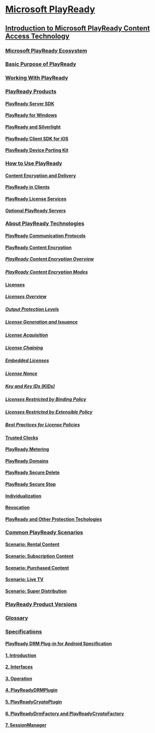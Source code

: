 # [Microsoft PlayReady](index.md)

## [Introduction to Microsoft PlayReady Content Access Technology](Overview/introductiontomicrosoftplayreadycontentaccesstechnology1.md)

### [Microsoft PlayReady Ecosystem](Overview/microsoftplayreadyecosystem.md)

### [Basic Purpose of PlayReady](Overview/basicpurposeofplayready.md)

### [Working With PlayReady](Overview/workingwithplayready.md)

### [PlayReady Products](Overview/playreadyproducts.md)

#### [PlayReady Server SDK](Overview/playreadyserversdk.md)

#### [PlayReady for Windows](Overview/playreadypcsdk.md)

#### [PlayReady and Silverlight](Overview/playreadyandsilverlight.md)

#### [PlayReady Client SDK for iOS](Overview/playreadyproductios.md)

#### [PlayReady Device Porting Kit](Overview/playreadyportingkit.md)

### [How to Use PlayReady](Overview/howtouseplayready.md)

#### [Content Encryption and Delivery](Overview/contentencryptionanddelivery.md)

#### [PlayReady in Clients](Overview/playreadyinclients.md)

#### [PlayReady License Services](Overview/playreadylicenseservices.md)

#### [Optional PlayReady Servers](Overview/optionalplayreadyservers.md)

### [About PlayReady Technologies](Overview/aboutplayreadytechnologies.md)

#### [PlayReady Communication Protocols](Overview/playreadycommunicationprotocols.md)

#### [PlayReady Content Encryption](Overview/playreadycontentencryption.md)

##### [PlayReady Content Encryption Overview](Overview/playreadycontentencryptionoverview.md)

##### [PlayReady Content Encryption Modes](Overview/playreadycontentencryptionmodes.md)

#### [Licenses](Overview/licenses.md)

##### [Licenses Overview](Overview/licensesoverview.md)

##### [Output Protection Levels](Overview/outputprotectionlevels.md)

##### [License Generation and Issuance](Overview/licensegenerationandissuance.md)

##### [License Acquisition](Overview/licenseacquisition.md)

##### [License Chaining](Overview/licensechaining.md)

##### [Embedded Licenses](Overview/embeddedlicenses.md)

##### [License Nonce](Overview/licensenonce.md)

##### [Key and Key IDs (KIDs)](Overview/keyandkeyidskids1.md)

##### [Licenses Restricted by Binding Policy](Overview/licensesrestrictedbybindingpolicy.md)

##### [Licenses Restricted by Extensible Policy](Overview/licensesrestrictedbyextensiblepolicy.md)

##### [Best Practices for License Policies](Overview/bestpractices.md)

#### [Trusted Clocks](Overview/trustedclocks.md)

#### [PlayReady Metering](Overview/playreadymetering.md)

#### [PlayReady Domains](Overview/playreadydomains.md)

#### [PlayReady Secure Delete](Overview/playreadysecuredelete.md)

#### [PlayReady Secure Stop](Overview/playreadysecurestop.md)

#### [Individualization](Overview/individualization.md)

#### [Revocation](Overview/revocation.md)

#### [PlayReady and Other Protection Techologies](Overview/playreadyandotherprotectiontechnologies.md)

### [Common PlayReady Scenarios](Overview/commonplayreadyscenarios.md)

#### [Scenario: Rental Content](Overview/scenariorentalcontent.md)

#### [Scenario: Subscription Content](Overview/scenariosubscriptioncontent.md)

#### [Scenario: Purchased Content](Overview/scenariopurchasedcontent.md)

#### [Scenario: Live TV](Overview/scenariolivetv.md)

#### [Scenario: Super Distribution](Overview/scenariosuperdistribution.md)

### [PlayReady Product Versions](Overview/playreadyproductversions.md)

### [Glossary](Overview/glossary.md)

### [Specifications](Specifications/specifications1.md)

#### [PlayReady DRM Plug-in for Android Specification](Specifications/PlayReady_DRM_Plugin_for_Android/playreadydrmpluginforandroidspecification.md)

#### [1. Introduction](Specifications/PlayReady_DRM_Plugin_for_Android/1introduction8.md)

#### [2. Interfaces](Specifications/PlayReady_DRM_Plugin_for_Android/2interfaces.md)

#### [3. Operation](Specifications/PlayReady_DRM_Plugin_for_Android/3operation.md)

#### [4. PlayReadyDRMPlugin](Specifications/PlayReady_DRM_Plugin_for_Android/4playreadydrmplugin.md)

#### [5. PlayReadyCryptoPlugin](Specifications/PlayReady_DRM_Plugin_for_Android/5playreadycryptoplugin.md)

#### [6. PlayReadyDrmFactory and PlayReadyCryptoFactory](Specifications/PlayReady_DRM_Plugin_for_Android/6playreadydrmfactoryandplayreadycryptofactory.md)

#### [7. SessionManager](Specifications/PlayReady_DRM_Plugin_for_Android/7sessionmanager.md)
